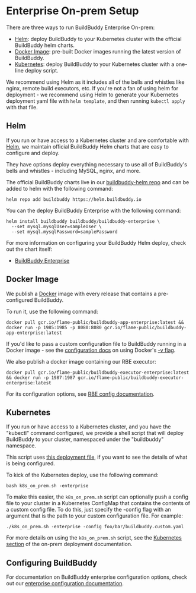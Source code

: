 <!--
{
  "name": "Enterprise Setup",
  "category": "5f84be4816a467581a4ca066",
  "priority": 900
}
-->

# Enterprise On-prem Setup

There are three ways to run BuildBuddy Enterprise On-prem:

- [Helm](#helm): deploy BuildBuddy to your Kubernetes cluster with the official BuildBuddy helm charts.
- [Docker Image](#docker-image): pre-built Docker images running the latest version of BuildBuddy.
- [Kubernetes](#kubernetes): deploy BuildBuddy to your Kubernetes cluster with a one-line deploy script.

We recommend using Helm as it includes all of the bells and whistles like nginx, remote build executors, etc. If you're not a fan of using helm for deployment - we recommend using Helm to generate your Kubernetes deployment yaml file with `helm template`, and then running `kubectl apply` with that file.

## Helm

If you run or have access to a Kubernetes cluster and are comfortable with [Helm](https://helm.sh/), we maintain official BuildBuddy Helm charts that are easy to configure and deploy.

They have options deploy everything necessary to use all of BuildBuddy's bells and whistles - including MySQL, nginx, and more.

The official BuildBuddy charts live in our [buildbuddy-helm repo](https://github.com/buildbuddy-io/buildbuddy-helm) and can be added to helm with the following command:

```
helm repo add buildbuddy https://helm.buildbuddy.io
```

You can the deploy BuildBuddy Enterprise with the following command:

```
helm install buildbuddy buildbuddy/buildbuddy-enterprise \
  --set mysql.mysqlUser=sampleUser \
  --set mysql.mysqlPassword=samplePassword
```

For more information on configuring your BuildBuddy Helm deploy, check out the chart itself:

- [BuildBuddy Enterprise](https://github.com/buildbuddy-io/buildbuddy-helm/tree/master/charts/buildbuddy-enterprise)

## Docker Image

We publish a [Docker](https://www.docker.com/) image with every release that contains a pre-configured BuildBuddy.

To run it, use the following command:

```
docker pull gcr.io/flame-public/buildbuddy-app-enterprise:latest && docker run -p 1985:1985 -p 8080:8080 gcr.io/flame-public/buildbuddy-app-enterprise:latest
```

If you'd like to pass a custom configuration file to BuildBuddy running in a Docker image - see the [configuration docs](config.md) on using Docker's [-v flag](https://docs.docker.com/storage/volumes/).

We also publish a docker image containing our RBE executor:

```
docker pull gcr.io/flame-public/buildbuddy-executor-enterprise:latest && docker run -p 1987:1987 gcr.io/flame-public/buildbuddy-executor-enterprise:latest
```

For its configuration options, see [RBE config documentation](rbe-config.md).

## Kubernetes

If you run or have access to a Kubernetes cluster, and you have the "kubectl" command configured, we provide a shell script that will deploy BuildBuddy to your cluster, namespaced under the "buildbuddy" namespace.

This script uses [this deployment file](https://github.com/buildbuddy-io/buildbuddy/blob/master/deployment/buildbuddy-app.enterprise.yaml), if you want to see the details of what is being configured.

To kick of the Kubernetes deploy, use the following command:

```
bash k8s_on_prem.sh -enterprise
```

To make this easier, the `k8s_on_prem.sh` script can optionally push a config file to your cluster in a Kubernetes ConfigMap that contains the contents of a custom config file. To do this, just specify the -config flag with an argument that is the path to your custom configuration file. For example:

```
./k8s_on_prem.sh -enterprise -config foo/bar/buildbuddy.custom.yaml
```

For more details on using the `k8s_on_prem.sh` script, see the [Kubernetes section](on-prem.md#kubernetes) of the on-prem deployment documentation.

## Configuring BuildBuddy

For documentation on BuildBuddy enterprise configuration options, check out our [enterprise configuration documentation](enterprise-config.md).
